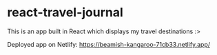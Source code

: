 # react-travel-journal
This is an app built in React which displays my travel destinations :>

Deployed app on Netlify: https://beamish-kangaroo-71cb33.netlify.app/
 
